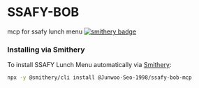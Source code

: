 # SSAFY-BOB
mcp for ssafy lunch menu 
[![smithery badge](https://smithery.ai/badge/@Junwoo-Seo-1998/ssafy-bob-mcp)](https://smithery.ai/server/@Junwoo-Seo-1998/ssafy-bob-mcp)

### Installing via Smithery

To install SSAFY Lunch Menu automatically via [Smithery](https://smithery.ai/server/@Junwoo-Seo-1998/ssafy-bob-mcp):

```bash
npx -y @smithery/cli install @Junwoo-Seo-1998/ssafy-bob-mcp
```
